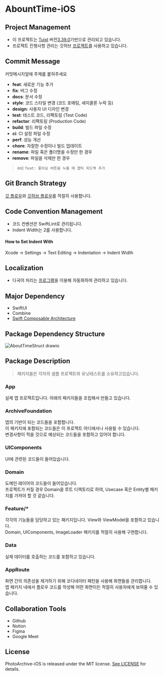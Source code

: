 # AbountTime-iOS

## Project Management
 - 이 프로젝트는 [Tuist](https://github.com/tuist/tuist) 버전[3.39.0](https://github.com/tuist/tuist/releases/tag/3.39.0)기반으로 관리되고 있습니다.
 - 프로젝트 진행사항 관리는 깃허브 [프로젝트](https://github.com/orgs/Team-Archive/projects/3)를 사용하고 있습니다.

## Commit Message
커밋메시지앞에 주제를 붙혀주세요
 - **feat**: 새로운 기능 추가
 - **fix**: 버그 수정
 - **docs**: 문서 수정
 - **style**: 코드 스타일 변경 (코드 포매팅, 세미콜론 누락 등)
 - **design**: 사용자 UI 디자인 변경
 - **test**: 테스트 코드, 리팩토링 (Test Code)
 - **refactor**: 리팩토링 (Production Code)
 - **build**: 빌드 파일 수정
 - **ci**: CI 설정 파일 수정
 - **perf**: 성능 개선
 - **chore**: 자잘한 수정이나 빌드 업데이트
 - **rename**: 파일 혹은 폴더명을 수정만 한 경우
 - **remove**: 파일을 삭제만 한 경우
> ex) `feat: 좋아요 버튼을 누를 때 햅틱 피드백 추가`

## Git Branch Strategy
[깃 플로우](https://techblog.woowahan.com/2553/)와 [깃허브 플로우](https://docs.github.com/ko/get-started/using-github/github-flow)를 적절히 사용합니다.

## Code Convention Management
 - 코드 컨벤션은 SwiftLint로 관리됩니다.
 - Indent Width는 2를 사용합니다.
#### How to Set Indent With
Xcode -> Settings -> Text Editing -> Indentation -> Indent Width

## Localization
 - 다국어 처리는 [프로그램](https://github.com/HanweeeeLee/LocalizationGen)을 이용해 자동화하여 관리하고 있습니다. 
## Major Dependency
 - SwiftUI
 - Combine
 - [Swift Composable Architecture](https://github.com/pointfreeco/swift-composable-architecture)
  
## Package Dependency Structure
![AboutTimeStruct drawio](https://github.com/Team-Archive/AboutTime-iOS/assets/60125719/7458ea3e-37a0-4dc0-a226-8d1a79431fc9)
## Package Description
> 패키지들은 각자의 샘플 프로젝트와 유닛테스트를 소유하고있습니다.
### App
실제 앱 프로젝트입니다. 아래의 패키지들을 조립해서 만들고 있습니다.

### ArchiveFoundation
앱의 기반이 되는 코드들을 포함합니다.  
이 패키지에 포함되는 코드들은 이 프로젝트 어디에서나 사용될 수 있습니다.  
변경사항이 적을 것으로 예상되는 코드들을 포함하고 있어야 합니다.

### UIComponents
UI에 관련된 코드들이 들어있습니다.

### Domain
도메인 레이어의 코드들이 들어있습니다.  
프로젝트가 커질 경우 Domain을 루트 디렉토리로 하여, Usecase 혹은 Entity별 패키지를 가져야 할 것 같습니다.

### Feature/*
각각의 기능들을 담당하고 있는 패키지입니다. View와 ViewModel을 포함하고 있습니다.  
Domain, UIComponents, ImageLoader 패키지를 적절히 사용해 구현합니다.

### Data
실제 데이터를 호출하는 코드를 포함하고 있습니다.

### AppRoute
화면 간의 의존성을 제거하기 위해 코디네이터 패턴을 사용해 화면들을 관리합니다.  
앱 패키지 내에서 플로우 코드를 작성해 어떤 화면이든 적절히 사용자에게 보여줄 수 있습니다.
 
## Collaboration Tools
 - Github
 - Notion
 - Figma
 - Google Meet
 
## License

PhotoArchive-iOS is released under the MIT license. [See LICENSE](https://github.com/Team-Archive/PhotoArchive-iOS/blob/master/LICENSE) for details.

